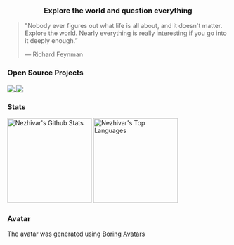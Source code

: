 <h3 align="center">Explore the world and question everything</h3>

> "Nobody ever figures out what life is all about, and it doesn't matter.
> Explore the world. Nearly everything is really interesting if you go into it
> deeply enough.” 
> 
> ― Richard Feynman

<h3 align="left">Open Source Projects</h3>

<a href="https://github.com/hugivar/hugiOS">
  <img align="center" src="https://github-readme-stats-sigma-five.vercel.app/api/pin/?username=hugivar&repo=hugiOS&theme=tokyonight&hide_border=true)](https://github.com/anuraghazra/github-readme-stats" />
</a>
<a href="https://github.com/hugivar/obsidian-spacial">
  <img align="center" src="https://github-readme-stats-sigma-five.vercel.app/api/pin/?username=hugivar&repo=obsidian-spacial&theme=tokyonight&hide_border=true)](https://github.com/anuraghazra/github-readme-stats" />
</a>

<br />

<h3 align="left">Stats</h3>
<p> 
  <a href="https://github.com/anuraghazra/github-readme-stats"><img alt="Nezhivar's Github Stats" src="https://github-readme-stats-sigma-five.vercel.app/api/?username=hugivar&show_icons=true&count_private=true&theme=tokyonight&hide_border=true&include_all_commits=true" height="192px"/></a>
  <a href="https://github.com/anuraghazra/github-readme-stats"><img alt="Nezhivar's Top Languages" src="https://github-readme-stats-sigma-five.vercel.app/api/top-langs/?username=hugivar&langs_count=8&layout=compact&theme=tokyonight&hide_border=true&hide=Jupyter%20Notebook" height="192px"/></a>
</p>

<h3>Avatar</h3>
<p>The avatar was generated using <a href="https://boringavatars.com/">Boring Avatars</a> </p>
